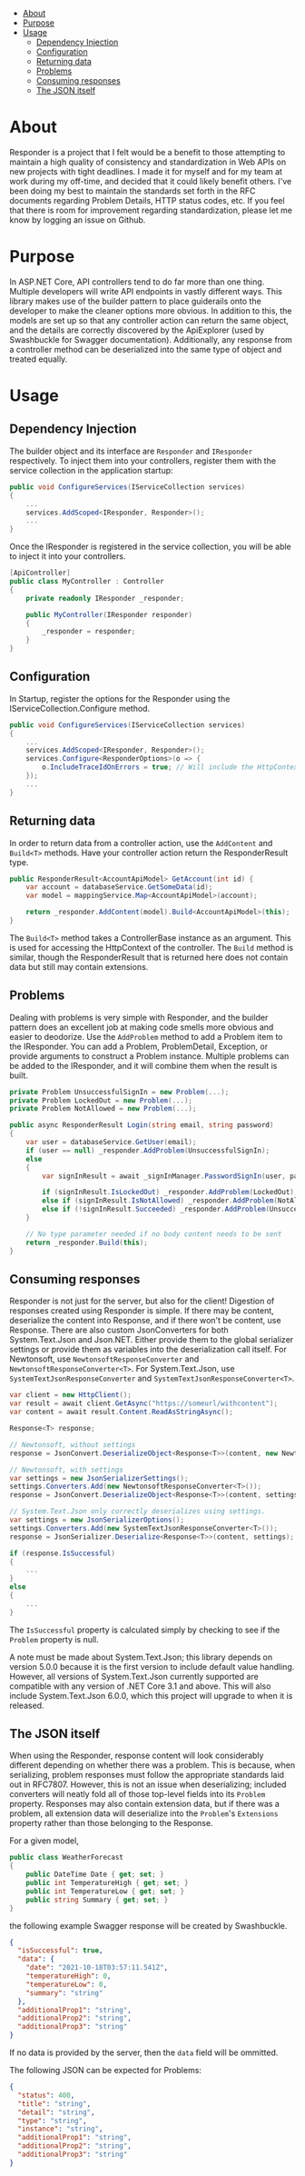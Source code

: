 - [About](#about)
- [Purpose](#purpose)
- [Usage](#usage)
  - [Dependency Injection](#dependency-injection)
  - [Configuration](#configuration)
  - [Returning data](#returning-data)
  - [Problems](#problems)
  - [Consuming responses](#consuming-responses)
  - [The JSON itself](#the-json-itself)

# About

Responder is a project that I felt would be a benefit to those attempting to maintain a high quality of consistency and standardization in Web APIs on new projects with tight deadlines. I made it for myself and for my team at work during my off-time, and decided that it could likely benefit others. I've been doing my best to maintain the standards set forth in the RFC documents regarding Problem Details, HTTP status codes, etc. If you feel that there is room for improvement regarding standardization, please let me know by logging an issue on Github.

# Purpose

In ASP.NET Core, API controllers tend to do far more than one thing. Multiple developers will write API endpoints in vastly different ways. This library makes use of the builder pattern to place guiderails onto the developer to make the cleaner options more obvious. In addition to this, the models are set up so that any controller action can return the same object, and the details are correctly discovered by the ApiExplorer (used by Swashbuckle for Swagger documentation). Additionally, any response from a controller method can be deserialized into the same type of object and treated equally.

# Usage

## Dependency Injection

The builder object and its interface are `Responder` and `IResponder` respectively. To inject them into your controllers, register them with the service collection in the application startup:

```csharp
public void ConfigureServices(IServiceCollection services)
{
    ...
    services.AddScoped<IResponder, Responder>();
    ...
}
```

Once the IResponder is registered in the service collection, you will be able to inject it into your controllers.

```csharp
[ApiController]
public class MyController : Controller
{
    private readonly IResponder _responder;

    public MyController(IResponder responder)
    {
        _responder = responder;
    }
}
```

## Configuration

In Startup, register the options for the Responder using the IServiceCollection.Configure method.

```csharp
public void ConfigureServices(IServiceCollection services)
{
    ...
    services.AddScoped<IResponder, Responder>();
    services.Configure<ResponderOptions>(o => {
        o.IncludeTraceIdOnErrors = true; // Will include the HttpContext's trace identifier in a Problem's extensions. True by default.
    });
    ...
}
```

## Returning data

In order to return data from a controller action, use the `AddContent` and `Build<T>` methods. Have your controller action return the ResponderResult type.

```csharp
public ResponderResult<AccountApiModel> GetAccount(int id) {
    var account = databaseService.GetSomeData(id);
    var model = mappingService.Map<AccountApiModel>(account);

    return _responder.AddContent(model).Build<AccountApiModel>(this);
}
```

The `Build<T>` method takes a ControllerBase instance as an argument. This is used for accessing the HttpContext of the controller. The `Build` method is similar, though the ResponderResult that is returned here does not contain data but still may contain extensions.

## Problems

Dealing with problems is very simple with Responder, and the builder pattern does an excellent job at making code smells more obvious and easier to deodorize. Use the `AddProblem` method to add a Problem item to the IResponder. You can add a Problem, ProblemDetail, Exception, or provide arguments to construct a Problem instance. Multiple problems can be added to the IResponder, and it will combine them when the result is built.

```csharp
private Problem UnsuccessfulSignIn = new Problem(...);
private Problem LockedOut = new Problem(...);
private Problem NotAllowed = new Problem(...);

public async ResponderResult Login(string email, string password)
{
    var user = databaseService.GetUser(email);
    if (user == null) _responder.AddProblem(UnsuccessfulSignIn);
    else
    {
        var signInResult = await _signInManager.PasswordSignIn(user, password);

        if (signInResult.IsLockedOut) _responder.AddProblem(LockedOut);
        else if (signInResult.IsNotAllowed) _responder.AddProblem(NotAllowed);
        else if (!signInResult.Succeeded) _responder.AddProblem(UnsuccessfulSignIn);
    }

    // No type parameter needed if no body content needs to be sent
    return _responder.Build(this);
}
```

## Consuming responses

Responder is not just for the server, but also for the client! Digestion of responses created using Responder is simple. If there may be content, deserialize the content into Response<T>, and if there won't be content, use Response. There are also custom JsonConverters for both System.Text.Json and Json.NET. Either provide them to the global serializer settings or provide them as variables into the deserialization call itself. For Newtonsoft, use `NewtonsoftResponseConverter` and `NewtonsoftResponseConverter<T>`. For System.Text.Json, use `SystemTextJsonResponseConverter` and `SystemTextJsonResponseConverter<T>`.

```csharp
var client = new HttpClient();
var result = await client.GetAsync("https://someurl/withcontent");
var content = await result.Content.ReadAsStringAsync();

Response<T> response;

// Newtonsoft, without settings
response = JsonConvert.DeserializeObject<Response<T>>(content, new NewtonsoftResponseConverter<T>());

// Newtonsoft, with settings
var settings = new JsonSerializerSettings();
settings.Converters.Add(new NewtonsoftResponseConverter<T>());
response = JsonConvert.DeserializeObject<Response<T>>(content, settings);

// System.Text.Json only correctly deserializes using settings.
var settings = new JsonSerializerOptions();
settings.Converters.Add(new SystemTextJsonResponseConverter<T>());
response = JsonSerializer.Deserialize<Response<T>>(content, settings);

if (response.IsSuccessful) 
{
    ...
}
else 
{
    ...
}
```

The `IsSuccessful` property is calculated simply by checking to see if the `Problem` property is null.

A note must be made about System.Text.Json; this library depends on version 5.0.0 because it is the first version to include default value handling. However, all versions of System.Text.Json currently supported are compatible with any version of .NET Core 3.1 and above. This will also include System.Text.Json 6.0.0, which this project will upgrade to when it is released.

## The JSON itself

When using the Responder, response content will look considerably different depending on whether there was a problem. This is because, when serializing, problem responses must follow the appropriate standards laid out in RFC7807. However, this is not an issue when deserializing; included converters will neatly fold all of those top-level fields into its `Problem` property. Responses may also contain extension data, but if there was a problem, all extension data will deserialize into the `Problem`'s `Extensions` property rather than those belonging to the Response.

For a given model,

```csharp
public class WeatherForecast
{
    public DateTime Date { get; set; }
    public int TemperatureHigh { get; set; }
    public int TemperatureLow { get; set; }
    public string Summary { get; set; }
}
```

the following example Swagger response will be created by Swashbuckle.

```json
{
  "isSuccessful": true,
  "data": {
    "date": "2021-10-18T03:57:11.541Z",
    "temperatureHigh": 0,
    "temperatureLow": 0,
    "summary": "string"
  },
  "additionalProp1": "string",
  "additionalProp2": "string",
  "additionalProp3": "string"
}
```

If no data is provided by the server, then the `data` field will be ommitted.

The following JSON can be expected for Problems:

```json
{
  "status": 400,
  "title": "string",
  "detail": "string",
  "type": "string",
  "instance": "string",
  "additionalProp1": "string",
  "additionalProp2": "string",
  "additionalProp3": "string"
}
```